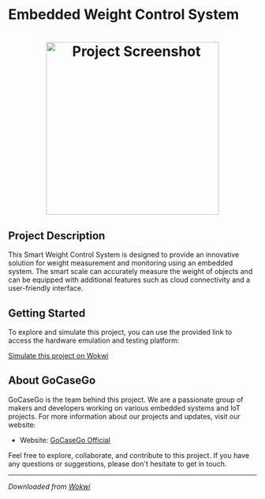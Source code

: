 # Embedded Weight Control System
<h1 align="center"> <img src="https://raw.githubusercontent.com/GoCaseGo-Arquitectura-Emergentes/embedded-system-scale/main/assets/screenshot.png" alt="Project Screenshot" height="350"> </h1>

## Project Description

This Smart Weight Control System is designed to provide an innovative solution for weight measurement and monitoring using an embedded system. The smart scale can accurately measure the weight of objects and can be equipped with additional features such as cloud connectivity and a user-friendly interface.

## Getting Started

To explore and simulate this project, you can use the provided link to access the hardware emulation and testing platform:

[Simulate this project on Wokwi](https://wokwi.com/projects/399864095941297153)

## About GoCaseGo

GoCaseGo is the team behind this project. We are a passionate group of makers and developers working on various embedded systems and IoT projects. For more information about our projects and updates, visit our website:

- Website: [GoCaseGo Official](https://gocasego-arquitectura-emergentes.github.io/landing-page)

Feel free to explore, collaborate, and contribute to this project. If you have any questions or suggestions, please don't hesitate to get in touch.

---

*Downloaded from [Wokwi](https://wokwi.com)*